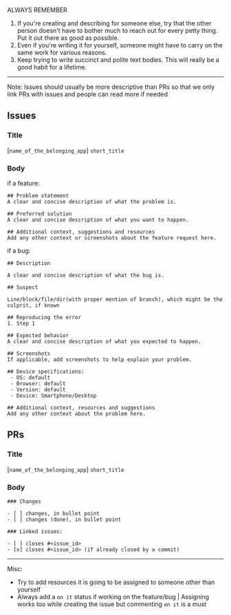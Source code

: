 ALWAYS REMEMBER

1. If you're creating and describing for someone else, try that the other person doesn't have to bother much to reach out for every petty thing. Put it out there as good as possible.
2. Even if you're writing it for yourself, someone might have to carry on the same work for various reasons.
3. Keep trying to write succinct and polite text bodies. This will really be a good habit for a lifetime.

---

Note: Issues should usually be more descriptive than PRs so that we only link PRs with issues and people can read more if needed

## Issues

### Title

[`name_of_the_belonging_app`] `short_title`

### Body

if a feature:
```
## Problem statement
A clear and concise description of what the problem is.

## Preferred solution
A clear and concise description of what you want to happen.

## Additional context, suggestions and resources
Add any other context or screenshots about the feature request here.

```

if a bug:
```
## Description

A clear and concise description of what the bug is.

## Suspect

Line/block/file/dir(with proper mention of branch), which might be the culprit, if known

## Reproducing the error
1. Step 1

## Expected behavior
A clear and concise description of what you expected to happen.

## Screenshots
If applicable, add screenshots to help explain your problem.

## Device specifications:
 - OS: default
 - Browser: default
 - Version: default
 - Device: Smartphone/Desktop

## Additional context, resources and suggestions
Add any other context about the problem here.

```

## PRs

### Title

[`name_of_the_belonging_app`] `short_title`

### Body

```
### Changes

- [ ] changes, in bullet point
- [ ] changes (done), in bullet point
 
### Linked issues:

- [ ] closes #<issue_id>
- [x] closes #<issue_id> (if already closed by a commit)

```

---

Misc:

-   Try to add resources it is going to be assigned to someone other than yourself
-   Always add a `on it` status if working on the feature/bug | Assigning works too while creating the issue but commenting `on it` is a must
